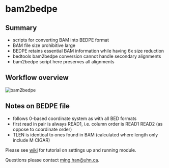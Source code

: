 # bam2bedpe

## Summary
- scripts for converting BAM into BEDPE format
- BAM file size prohibitive large
- BEDPE retains essential BAM information while having 6x size reduction
- bedtools bam2bedpe conversion cannot handle secondary alignments
- bam2bedpe script here preserves all alignments

## Workflow overview

![bam2bedpe](https://user-images.githubusercontent.com/98410560/170511327-ca6435bf-9d32-4676-890e-caf9f067f1ad.png)

## Notes on BEDPE file
- follows 0-based coordinate system as with all BED formats
- first read in pair is always READ1, i.e. column order is READ1 READ2 (as oppose to coordinate order)
- TLEN is identical to ones found in BAM (calculated where length only include M CIGAR)

Please see [wiki](https://github.com/mhanbioinfo/bam2bedpe/wiki) for tutorial on settings up and running module.

Questions please contact ming.han@uhn.ca.
